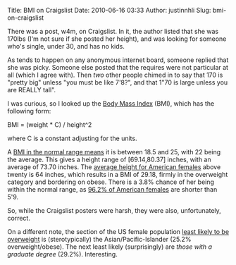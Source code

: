 Title: BMI on Craigslist
Date: 2010-06-16 03:33
Author: justinnhli
Slug: bmi-on-craigslist

There was a post, w4m, on Craigslist. In it, the author listed that she
was 170lbs (I'm not sure if she posted her height), and was looking for
someone who's single, under 30, and has no kids.

As tends to happen on any anonymous internet board, someone replied that
she was picky. Someone else posted that the requires were not particular
at all (which I agree with). Then *two* other people chimed in to say
that 170 is "pretty big" unless "you must be like 7'8?", and that 1"70
is large unless you are REALLY tall".

I was curious, so I looked up the [Body Mass
Index](http://en.wikipedia.org/wiki/Body_mass_index) (BMI), which has
the following form:

BMI = (weight \* C) / height\^2

where C is a constant adjusting for the units.

A [BMI in the normal range
means](http://apps.who.int/bmi/index.jsp?introPage=intro_3.html) it is
between 18.5 and 25, with 22 being the average. This gives a height
range of [69.14,80.37] inches, with an average of 73.70 inches. The
[average height for American
females](http://en.wikipedia.org/wiki/Human_height#Average_height_around_the_world)
above twenty is 64 inches, which results in a BMI of 29.18, firmly in
the overweight category and bordering on obese. There is a 3.8% chance
of her being within the normal range, as [96.2% of American
females](http://www.allcountries.org/uscensus/230_cumulative_percent_distribution_of_population_by.html)
are shorter than 5'9.

So, while the Craigslist posters were harsh, they were also,
unfortunately, correct.

On a different note, the section of the US female population [least
likely to be
overweight](http://www.allcountries.org/uscensus/231_percent_of_u_s_adults_who.html)
is (sterotypically) the Asian/Pacific-Islander (25.2% overweight/obese).
The next least likely (surprisingly) are *those with a graduate degree*
(29.2%). Interesting.

